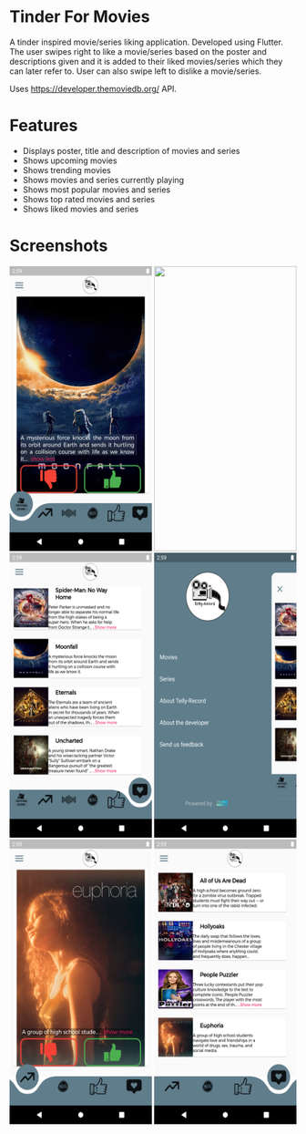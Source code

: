 # Tinder For Movies

A tinder inspired movie/series liking application. Developed using Flutter. The user swipes right to like a movie/series based on the poster and descriptions given and it is added to their liked movies/series which they can later refer to. User can also swipe left to dislike a movie/series.

Uses https://developer.themoviedb.org/ API.

# Features

<ul>
  <li>Displays poster, title and description of movies and series</li>
  <li>Shows upcoming movies</li>
  <li>Shows trending movies</li>
  <li>Shows movies and series currently playing</li>
  <li>Shows most popular movies and series</li>
  <li>Shows top rated movies and series</li>
  <li>Shows liked movies and series</li>
 </ul>
    

# Screenshots

<img src="https://github.com/Usuwana/Tinder-for-Movies/blob/main/assets/demo/one.png" width="250" height="500"> <img src="https://github.com/Usuwana/Tinder-for-Movies/blob/main/assets/demo/two.png" width="250" height="500">
<img src="https://github.com/Usuwana/Tinder-for-Movies/blob/main/assets/demo/three.png" width="250" height="500"> <img src="https://github.com/Usuwana/Tinder-for-Movies/blob/main/assets/demo/four.png" width="250" height="500">
<img src="https://github.com/Usuwana/Tinder-for-Movies/blob/main/assets/demo/five.png" width="250" height="500"> <img src="https://github.com/Usuwana/Tinder-for-Movies/blob/main/assets/demo/six.png" width="250" height="500">

